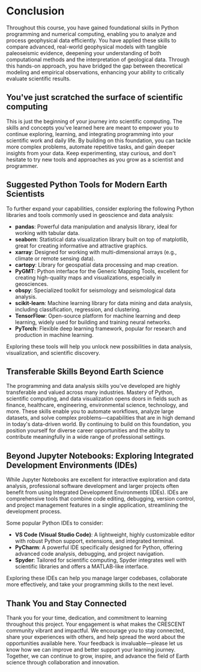 # Conclusion

Throughout this course, you have gained foundational skills in Python programming and numerical computing, enabling you to analyze and process geophysical data efficiently. You have applied these skills to compare advanced, real-world geophysical models with tangible paleoseismic evidence, deepening your understanding of both computational methods and the interpretation of geological data. Through this hands-on approach, you have bridged the gap between theoretical modeling and empirical observations, enhancing your ability to critically evaluate scientific results.

## You've just scratched the surface of scientific computing

This is just the beginning of your journey into scientific computing. The skills and concepts you've learned here are meant to empower you to continue exploring, learning, and integrating programming into your scientific work and daily life. By building on this foundation, you can tackle more complex problems, automate repetitive tasks, and gain deeper insights from your data. Keep experimenting, stay curious, and don't hesitate to try new tools and approaches as you grow as a scientist and programmer.

## Suggested Python Tools for Modern Earth Scientists

To further expand your capabilities, consider exploring the following Python libraries and tools commonly used in geoscience and data analysis:

- **pandas**: Powerful data manipulation and analysis library, ideal for working with tabular data.
- **seaborn**: Statistical data visualization library built on top of matplotlib, great for creating informative and attractive graphics.
- **xarray**: Designed for working with multi-dimensional arrays (e.g., climate or remote sensing data).
- **cartopy**: Library for geospatial data processing and map creation.
- **PyGMT**: Python interface for the Generic Mapping Tools, excellent for creating high-quality maps and visualizations, especially in geosciences.
- **obspy**: Specialized toolkit for seismology and seismological data analysis.
- **scikit-learn**: Machine learning library for data mining and data analysis, including classification, regression, and clustering.
- **TensorFlow**: Open-source platform for machine learning and deep learning, widely used for building and training neural networks.
- **PyTorch**: Flexible deep learning framework, popular for research and production in machine learning.

Exploring these tools will help you unlock new possibilities in data analysis, visualization, and scientific discovery.

## Transferable Skills Beyond Earth Science

The programming and data analysis skills you've developed are highly transferable and valued across many industries. Mastery of Python, scientific computing, and data visualization opens doors in fields such as finance, healthcare, engineering, environmental science, technology, and more. These skills enable you to automate workflows, analyze large datasets, and solve complex problems—capabilities that are in high demand in today's data-driven world. By continuing to build on this foundation, you position yourself for diverse career opportunities and the ability to contribute meaningfully in a wide range of professional settings.

## Beyond Jupyter Notebooks: Exploring Integrated Development Environments (IDEs)

While Jupyter Notebooks are excellent for interactive exploration and data analysis, professional software development and larger projects often benefit from using Integrated Development Environments (IDEs). IDEs are comprehensive tools that combine code editing, debugging, version control, and project management features in a single application, streamlining the development process.

Some popular Python IDEs to consider:

- **VS Code (Visual Studio Code)**: A lightweight, highly customizable editor with robust Python support, extensions, and integrated terminal.
- **PyCharm**: A powerful IDE specifically designed for Python, offering advanced code analysis, debugging, and project navigation.
- **Spyder**: Tailored for scientific computing, Spyder integrates well with scientific libraries and offers a MATLAB-like interface.

Exploring these IDEs can help you manage larger codebases, collaborate more effectively, and take your programming skills to the next level.

## Thank You and Stay Connected

Thank you for your time, dedication, and commitment to learning throughout this project. Your engagement is what makes the CRESCENT community vibrant and impactful. We encourage you to stay connected, share your experiences with others, and help spread the word about the opportunities available here. Your feedback is invaluable—please let us know how we can improve and better support your learning journey. Together, we can continue to grow, inspire, and advance the field of Earth science through collaboration and innovation.